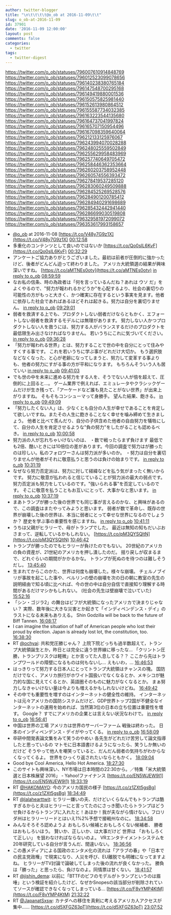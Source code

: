 ```yaml
---
author: twitter-blogger
title: "\n\t\t\t\t@o_ob at 2016-11-09\t\t"
slug: o_ob-at-2016-11-09
id: 37901
date: '2016-11-09 12:00:00'
layout: post
comments: false
categories:
  - twitter
tags:
  - twitter-digest
---
```


https://twitter.com/o_ob/statuses/796007610914848769 https://twitter.com/o_ob/statuses/796012523099078656 https://twitter.com/o_ob/statuses/796140238380765184 https://twitter.com/o_ob/statuses/796147548700295168 https://twitter.com/o_ob/statuses/796149419880001536 https://twitter.com/o_ob/statuses/796150575825981440 https://twitter.com/o_ob/statuses/796152613980864512 https://twitter.com/o_ob/statuses/796155587734032385 https://twitter.com/o_ob/statuses/796163223544135680 https://twitter.com/o_ob/statuses/796164737041997824 https://twitter.com/o_ob/statuses/796165707150954496 https://twitter.com/o_ob/statuses/796167098359640064 https://twitter.com/o_ob/statuses/796212133125976067 https://twitter.com/o_ob/statuses/796243994070028288 https://twitter.com/o_ob/statuses/796248025559502849 https://twitter.com/o_ob/statuses/796255629958483969 https://twitter.com/o_ob/statuses/796257740649705472 https://twitter.com/o_ob/statuses/796258446362353664 https://twitter.com/o_ob/statuses/796260203758952448 https://twitter.com/o_ob/statuses/796260574556393472 https://twitter.com/o_ob/statuses/796278419537285120 https://twitter.com/o_ob/statuses/796283060249509888 https://twitter.com/o_ob/statuses/796284525269528576 https://twitter.com/o_ob/statuses/796284901200785412 https://twitter.com/o_ob/statuses/796284940291698689 https://twitter.com/o_ob/statuses/796285432442941440 https://twitter.com/o_ob/statuses/796286699030519808 https://twitter.com/o_ob/statuses/796329581972099072 https://twitter.com/o_ob/statuses/796353617993158657  

*   [@o_ob](https://twitter.com/o_ob) at 2016-11-08 [https://t.co/V48y7G9z1X](https://t.co/V48y7G9z1X) [00:12:58](https://twitter.com/o_ob/statuses/796007610914848769)
*   多重化のコンテンツとして良いのではないか [https://t.co/Qo0sIL6KvF](https://t.co/Qo0sIL6KvF) [00:32:29](https://twitter.com/o_ob/statuses/796012523099078656)
*   アンケートご協力ありがとうございました。最初は前者が圧倒的に強かったけど、後者がどんどん迫って終わりました。 アメリカ大統領選の結果が興味深いですね。 [https://t.co/aMTNEs0otv](https://t.co/aMTNEs0otv) [in reply to o_ob](https://twitter.com/o_ob/statuses/795613550018318336) [08:59:59](https://twitter.com/o_ob/statuses/796140238380765184)
*   なお私の信条、時の為政者は「何を言っているんだね？あれは ウソ だ」をよくやるので、"努力が報われるかどうか"を心配するより、社会の裏切りの可能性の方がもっと大きく、かつ確実に存在するという事実を見ます。他者に依存した社会であればあるほどそれは起きる。努力は自分を裏切りません。 [in reply to o_ob](https://twitter.com/o_ob/statuses/796140238380765184) [09:29:01](https://twitter.com/o_ob/statuses/796147548700295168)
*   弱者を救済する上でも、プロダクトしない弱者だけならともかく、エフォートしない弱者を救済するモデルには無理があります。 努力しない人かつプロダクトしない人を救うには、努力する人がバランスするだけのプロダクトを最低限生み出さなければなりません。 若いうちにこれに気づいてください。 [in reply to o_ob](https://twitter.com/o_ob/statuses/796147548700295168) [09:36:28](https://twitter.com/o_ob/statuses/796149419880001536)
*   「努力が報われる世界」とは、努力することで世の中を自分にとって住みやすくする事です。 これを若いうちに学ぶ事がどれだけ大切か。 もう選択肢などなくなった、と心が老齢になってしまうと、努力して変革する事よりも、他者の努力にすがる事の方が平和になります。 もちろんそういう人も居ていい [in reply to o_ob](https://twitter.com/o_ob/statuses/796149419880001536) [09:41:03](https://twitter.com/o_ob/statuses/796150575825981440)
*   でも世の中を未来に進める努力をする人を、そうでない人が倍を超えて、圧倒的に上回ると...。 ゲーム業界で例えれば、エミュレータやクラシックゲームだけが生き残って、「アーケードなど誰も見たことがない世界」が出来上がりますね。 そもそもコンシューマって身勝手。 望んた結果、飽きる。 [in reply to o_ob](https://twitter.com/o_ob/statuses/796150575825981440) [09:49:09](https://twitter.com/o_ob/statuses/796152613980864512)
*   「努力したくない人」は、少なくとも自分の人生が幸せであることを肯定して欲しいですね。またその人生に飽きることなく幸せを噛み締めて生きましょう。 他者と比べて羨んだり、自分の子供含めた他者の自由努力を犠牲にして、自分の人生を肯定させるような"負の努力"をしたがることも認めるべき。 [in reply to o_ob](https://twitter.com/o_ob/statuses/796152613980864512) [10:00:58](https://twitter.com/o_ob/statuses/796155587734032385)
*   努力派の人が忘れちゃいけないのは、 ・数で戦ったらまず負けます 最低でも2倍、酷いときには10倍位の差があります。今回の調査で努力はが勝ったのは珍しい。私のフォロワーさんは努力派が多いのか。 ・努力は自分を裏切りませんが他者がそれに敬意払うと思うのは負けの始まりです。 [in reply to o_ob](https://twitter.com/o_ob/statuses/796155587734032385) [10:31:19](https://twitter.com/o_ob/statuses/796163223544135680)
*   なぜなら努力否定派は、努力に対して経緯などを払う気がまったく無いからです。 努力に敬意が払われると信じていることが努力派の最大の弱点です。 努力否定派も努力をしているのです。"強いられる事"を否定しているのです。 そこに敬意を払うこともお互いにとって、大事かなと思います。 [in reply to o_ob](https://twitter.com/o_ob/statuses/796163223544135680) [10:37:19](https://twitter.com/o_ob/statuses/796164737041997824)
*   まあトランプが勝った後の世界でも同じ事が言えるのかな、と興味があるので、この調査はまたやってみようと思います。 弱者が数で革命し、既存の世界が崩壊した後の世界は、本当に弱者にとって幸せな世界になるのでしょうか？ 歴史を学ぶ事の重要性を感じますね。 [in reply to o_ob](https://twitter.com/o_ob/statuses/796164737041997824) [10:41:11](https://twitter.com/o_ob/statuses/796165707150954496)
*   うちは父親がヒラリーで、母がトランプでした。 最近は無知の知もだいぶおさまって、逆転しているかもしれない。 [https://t.co/pM3QYSQltN](https://t.co/pM3QYSQltN) [10:46:42](https://twitter.com/o_ob/statuses/796167098359640064)
*   トランプが勝ったのでもヒラリーが負けたのでもない。 20世紀のアメリカの負の資産が、21世紀のアメリカを押し潰したのだ。 揺り戻しが収まるまで、どれぐらいの期間がかかるかな。 トランプが死ぬのを待つのは難しそうだし。 [13:45:40](https://twitter.com/o_ob/statuses/796212133125976067)
*   生まれてからこのかた、世界は何度も崩壊した。様々な崩壊。 チェルノブイリが事故を起こした事や、ベルリンの壁の崩壊を次の日の朝に教室の先生の説明経由で知る頃に比べれば、今の世の中は自分自信で直接知り理解する時間があるだけマシかもしれない。 (社会の先生は壁崩壊で泣いていた) [15:52:16](https://twitter.com/o_ob/statuses/796243994070028288)
*   「シン・ゴジラ2」の舞台はビフが大統領になったアメリカで決まりじゃない？ 実際、数年後に大きな災害とか起きて「インディペンデンス・デイ」のラストになる未来もありえる。 Shin Godzilla will be back to the future of Biff Tannen. [16:08:17](https://twitter.com/o_ob/statuses/796248025559502849)
*   I can imagine the situation of half of American people who lost their proud by election. Japan is already lost lot, the constitution, too. [16:38:30](https://twitter.com/o_ob/statuses/796255629958483969)
*   RT [@ochyai](https://twitter.com/ochyai): 共和党圧勝じゃん？ 上院下院どっちも過半数超えて，トランプ大統領誕生とか，昨日とは完全に違う世界線に移ったな… 「クリントン圧勝，トランプリスクは軽微」とか言ってた人息してる？？ ここから先はトランプワールドの障壁になるものは何もないし… えもいわ，… [16:46:53](https://twitter.com/o_ob/statuses/796257740649705472)
*   はっきりって努力する日本人にとってトランプ大統領はチャンスの塊。 国防だけでなく、アメリカ旅行がホワイト国扱いでなくなるとか、メキシコが魅力的な国に見えてくるとか、英語圏そのものに魅力がなくなるとか。 まぁ努力しなきゃいけない量は今よりも増えるかもしれないけどね。 [16:49:42](https://twitter.com/o_ob/statuses/796258446362353664)
*   その中でも重要性を増すのはインターネットの健全性の維持。 インターネットは元々アメリカの国防システムだけど、GDP世界トップ2国が不健全なインターネットの運用を始めれば、当然第3位の日本の立ち位置は重要性を増す。 Google？ すでにアメリカの企業とは言えない状況なわけで。 [in reply to o_ob](https://twitter.com/o_ob/statuses/796258446362353664) [16:56:41](https://twitter.com/o_ob/statuses/796260203758952448)
*   中国は世界の工場 アメリカは世界のサーバーファーム 戦後は終わった。 日本のインディペンデンス・デイがやってくる。 [in reply to o_ob](https://twitter.com/o_ob/statuses/796260203758952448) [16:58:09](https://twitter.com/o_ob/statuses/796260574556393472)
*   卒研中間発表論文集をみて笑うのやめい 各先生がどれだけ苦労して論文指導したと思っているの マトモに日本語書けるようになったら、笑うしか無いのだけど そうやって他人を嘲笑っていると、だんだん弱者の気持ちがわからなくなってくるよ。 世界をひっくり返されたいならともかく。 [18:09:04](https://twitter.com/o_ob/statuses/796278419537285120)
*   Good bye Cool America, Hello Hot America. [18:27:30](https://twitter.com/o_ob/statuses/796283060249509888)
*   このサイトも興味深い、NY市場は日本時間の22:30から。／特集「米大統領選と日本株展望 2016」 - Yahoo!ファイナンス [https://t.co/EN5WJEW9I1](https://t.co/EN5WJEW9I1) [18:33:19](https://twitter.com/o_ob/statuses/796284525269528576)
*   RT [@HAKOMAYO](https://twitter.com/HAKOMAYO): 今のアメリカ国民の様子 [https://t.co/z1ZXt5gsBg](https://t.co/z1ZXt5gsBg) [18:34:49](https://twitter.com/o_ob/statuses/796284901200785412)
*   RT [@lalahearttwit](https://twitter.com/lalahearttwit): ヒラリー嫌いの夫、だけどいくらなんでもトランプは酷すぎるからと夫はヒラリーにと言ってたのにさっき聞いたらトランプはどうせ負けるからトランプに入れたと！あほか！我が夫ながら情けない。フロリダ州はヒラリーリードとはいえ1%2%予想で接戦州なのに。 [18:34:58](https://twitter.com/o_ob/statuses/796284940291698689)
*   みんなそろそろ認めようよ おもしろい候補とおもしろくない候補者、 勝者はおもしろいほう。 賢いか、正しいか、は大事だけど 世界は 「おもしろくて正しい」 を狙わなければならないのよ。 VRエンタテイメントシステムを20年研究している自分が言うんだ、間違いない。 [18:36:56](https://twitter.com/o_ob/statuses/796285432442941440)
*   この愚メディアによる国政のエンタメ化の流れは「アラブの春」や「日本での民主党政権」で現実になり、人災を呼び、EU離脱でも明確になってますよね。 ヒラリーがTV討論で論破してしまった後の流れが良くなかった。 勝負は「勝った」と思ったら、負けなのよ。同情票は甘くない。 [18:41:57](https://twitter.com/o_ob/statuses/796286699030519808)
*   RT [@jishin_dema](https://twitter.com/jishin_dema): 以前に「BTTFのビフのモデルがトランプというのは眉唾」という検証を紹介したけど、なぜかSnopesの該当部分が削除されていてソースが確認できなくなってしまっている… [https://t.co/F8vYMP4KtM](https://t.co/F8vYMP4KtM) [21:32:22](https://twitter.com/o_ob/statuses/796329581972099072)
*   RT [@JapanatSxsw](https://twitter.com/JapanatSxsw): カナダへの移住を真剣に考えるアメリカ人アクセスが集中...... [https://t.co/d5XFGZ63pT](https://t.co/d5XFGZ63pT) [23:07:52](https://twitter.com/o_ob/statuses/796353617993158657)